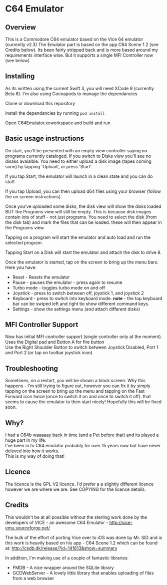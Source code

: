 # C64 Emulator

## Overview
This is a Commodore C64 emulator based on the Vice 64 emulator (currently v2.3)
The Emulator part is based on the app C64 Scene 1.2 (see Credits below).
Its been fairly stripped back and is more based around my requirements interface wise.
But it supports a single MFI Controller now (see below)

## Installing


As its written using the current Swift 3, you will need XCode 8 (currently Beta 6).
I'm also using Cocoapods to manage the dependancies

Clone or download this repository

Install the dependancies by running ```pod install```

Open C64Emulator.xcworkspace and build and run
  

## Basic usage instructions
On start, you'll be presented with an empty view controller saying no programs currently cataloged.  If you switch to Disks view  you'll see no disaks avaialble.
You need to either upload a disk image (tapes coming soon) by tapping 'Upload', or press 'Start'.

If you tap Start, the emulator will launch in a clean state and you can do stuff.

If you tap Upload, you can then upload d64 files using your browser (follow the on screen instructions).

Once you've uploaded some disks, the disk view will show the disks loaded BUT the Programs view will still be empty. This is because disk images contain lots of stuff - not just programs.  You need to select the disk (from the disk tab) and mark the files that can be loaded. these will then appear in the Programs view.

Tapping on a program will start the emulator and auto load and run the selected program.

Tapping Start on a Disk will start the emulator and attach the disk to drive 8.


Once the emulator is started, tap on the screen to bring up the menu bars.  
Here you have:  
 - Reset - Resets the emulator  
 - Pause - pauses the emulator - press again to resume  
 - Turbo mode - toggles turbo mode on and off  
 - Joystick - press to switch between off, joystick 1, and joystick 2  
 - Keyboard - press to switch into keyboard mode. **note** - the top keyboard bar can be swiped left and right tio show different command keys.  
 - Settings - show the settings menu (and attach different disks)  
 
## MFI Controller Support
Now has initial MFI controller support (single controller only at the moment).<br>
Uses the Digital pad and Button A for fire button</br>
Use the Right Shoulder Button to switch between Joystick Disabled, Port 1 and Port 2 (or tap on toolbar joystick icon)

## Troubleshooting
Sometimes, on a restart, you will be shown a black screen. Why this happens - I'm still trying to figure out, however you can fix it by simply tapping on the screen to bring up the menu and tapping on the Fast Forward icon twice (once to switch it on and once to switch it off).  that seems to cause the emulator to then start nicely!  Hopefully this will be fixed soon. 

## Why?
I had a C64b waaaaay back in time (and a Pet before that) and its played a huge part in my life.   
I've been in to C64 emulator probably for over 15 years now but have never deleved into how it works.  
This is my way of doing that!  

## Licence
The licence is the GPL V2 licence. I'd prefer a a slightly different licence however we are where we are. See COPYING for the licence details.  

## Credits
This wouldn't be at all possible without the sterling work done by the developers of VICE - an awesome C64 Emulator - http://vice-emu.sourceforge.net/

The bulk of the effort of porting Vice over to iOS was done by Mr. SID and is this work is heavily based on his app - C64 Scene 1.2 which can be found at: 
http://csdb.dk/release/?id=141613&show=summary

In addition, I'm making use of a couple of fantastic libraries:  
 - FMDB - A nice wrapper around the SQLite library  
 - GCDWebServer - A lovely little library that enables uploading of files from a web browser  
